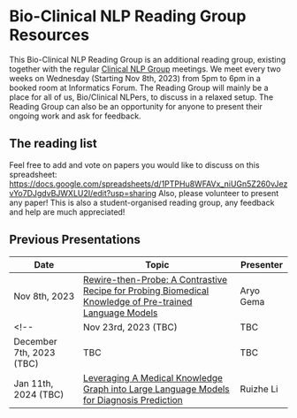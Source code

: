 # Bio-Clinical NLP Reading Group Resources

This Bio-Clinical NLP Reading Group is an additional reading group, existing together with the regular [Clinical NLP Group](https://www.ed.ac.uk/usher/clinical-natural-language-processing) meetings.
We meet every two weeks on Wednesday (Starting Nov 8th, 2023) from 5pm to 6pm in a booked room at Informatics Forum.
The Reading Group will mainly be a place for all of us, Bio/Clinical NLPers, to discuss in a relaxed setup.
The Reading Group can also be an opportunity for anyone to present their ongoing work and ask for feedback.

## The reading list

Feel free to add and vote on papers you would like to discuss on this spreadsheet:
https://docs.google.com/spreadsheets/d/1PTPHu8WFAVx_niUGn5Z260vJezvYo7DJgdvBJWXLU2I/edit?usp=sharing
Also, please volunteer to present any paper! This is also a student-organised reading group, any feedback and help are much appreciated!

## Previous Presentations

| Date | Topic | Presenter |
| ---- | ----- | --------- |
| Nov 8th, 2023 | [Rewire-then-Probe: A Contrastive Recipe for Probing Biomedical Knowledge of Pre-trained Language Models](presentations/20231108_AG_MedLAMA/20231108_AG_MedLAMA.md) | Aryo Gema |
<!-- | Nov 23rd, 2023 (TBC) | TBC | Giwon Hong |
| December 7th, 2023 (TBC) | TBC | TBC |
| Jan 11th, 2024 (TBC) | [Leveraging A Medical Knowledge Graph into Large Language Models for Diagnosis Prediction](https://arxiv.org/abs/2308.14321) | Ruizhe Li | -->
